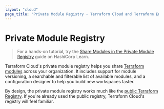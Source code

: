 ```yaml
---
layout: "cloud"
page_title: "Private Module Registry - Terraform Cloud and Terraform Enterprise"
---
```


# Private Module Registry

> For a hands-on tutorial, try the [Share Modules in the Private Module Registry](https://learn.hashicorp.com/terraform/modules/private-modules?utm_source=WEBSITE&utm_medium=WEB_IO&utm_offer=ARTICLE_PAGE&utm_content=DOCS) guide on HashiCorp Learn.

Terraform Cloud's private module registry helps you share [Terraform modules](/docs/modules/index.html) across your organization. It includes support for module versioning, a searchable and filterable list of available modules, and a configuration designer to help you build new workspaces faster.

By design, the private module registry works much like the [public Terraform Registry](/docs/registry/index.html). If you're already used the public registry, Terraform Cloud's registry will feel familiar.

